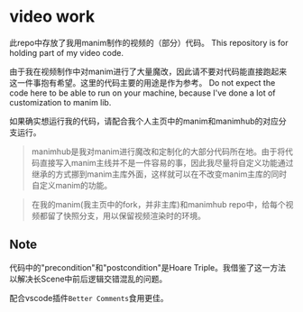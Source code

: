 # video work

此repo中存放了我用manim制作的视频的（部分）代码。
This repository is for holding part of my video code.

由于我在视频制作中对manim进行了大量魔改，因此请不要对代码能直接跑起来这一件事抱有希望。这里的代码主要的用途是作为参考。
Do not expect the code here to be able to run on your machine, because I've done a lot of customization to manim lib.

如果确实想运行我的代码，请配合我个人主页中的manim和manimhub的对应分支运行。

> manimhub是我对manim进行魔改和定制化的大部分代码所在地。由于将代码直接写入manim主线并不是一件容易的事，因此我尽量将自定义功能通过继承的方式挪到manim主库外面，这样就可以在不改变manim主库的同时自定义manim的功能。

> 在我的manim(我主页中的fork，并非主库)和manimhub repo中，给每个视频都留了快照分支，用以保留视频渲染时的环境。

## Note

代码中的"precondition"和"postcondition"是Hoare Triple。我借鉴了这一方法以解决长Scene中前后逻辑交错混乱的问题。

配合vscode插件`Better Comments`食用更佳。